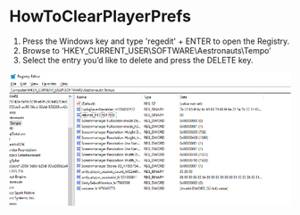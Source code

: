 # HowToClearPlayerPrefs

1. Press the Windows key and type 'regedit' + ENTER to open the Registry.
2. Browse to ‘HKEY_CURRENT_USER\SOFTWARE\Aestronauts\Tempo’
3. Select the entry you’d like to delete and press the DELETE key.

![regedit_example](https://github.com/2020wmarvil/HowToClearPlayerPrefs/blob/main/regedit.png?raw=true)
